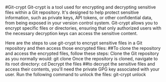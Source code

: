 #Git-crypt
Git-crypt is a tool used for encrypting and decrypting sensitive files within a Git repository. It's designed to help protect sensitive information, such as private keys, API tokens, or other confidential data, from being exposed in your version control system. Git-crypt allows you to encrypt specific files or directories, ensuring that only authorized users with the necessary decryption keys can access the sensitive content.

Here are the steps to use git-crypt to encrypt sensitive files in a Git repository and then access those encrypted files:
##To clone the repository and access the encrypted files, follow these steps:
Clone the Git repository as you normally would:
git clone <repository-url>
Once the repository is cloned, navigate to its root directory:
cd <repository-directory>
Decrypt the files
##to decrypt the sensitive files and access their contents, you'll need the private GPG key associated with your user. Run the following command to unlock the files:
git-crypt unlock

